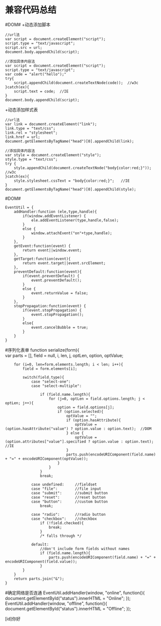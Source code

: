 

兼容代码总结
==================

#DOM#
+动态添加脚本

    //url法
    var script = document.createElement("script");
    script.type = "text/javascript";
    script.src = url;
    document.body.appendChild(script);

    //添加具体内容法
    var script = document.createElement("script");
    script.type = "text/javascript";
    var code = "alert("hello");"
    try{
        script.appendChild(document.createTextNode(code));  //w3c
    }catch(ex){
        script.text = code;  //IE
    }
    document.body.appendChild(script);

+动态添加样式表

    //url法
    var link = document.createElement("link");
    link.type = "text/css";
    link.rel = "stylesheet";
    link.href = url;
    document.getElementsByTagName("head")[0].appendChild(link);
    
    //添加具体内容法
    var style = document.createElement("style");
    style.type = "text/css";
    try {
        style.appendChild(document.createTextNode("body{color:red;}"));  //w3c
    }catch(ex){
        style.stylesheet.cssText = "body{color:red;}";   //IE
    }
    document.getElementsByTagName("head")[0].appendChild(style);

#DOM#
    
    EventUtil = {
        addHandler:function (ele,type,handle){
            if(window.addEventListener) {
                ele.addEventListener(type,handle,false);
            }
            else {
                window.attachEvent("on"+type,handle);
            }
        },
        getEvent:function(event) {
            return event||window.event;
        },
        getTarget:function(event){
            return event.target||event.srcElement;
        },
        preventDefault:function(event){
            if(event.preventDefault) {
                event.preventDefault();
            }
            else {
                event.returnValue = false;
            }
        },
        stopPropagation:function(event) {
            if(event.stopPropagation) {
                event.stopPropagation();
            }
            else{
                event.cancelBubble = true;
            }
        }
    }


#序列化表单
     function serialize(form){        
        var parts = [],
            field = null,
            i,
            len,
            j,
            optLen,
            option,
            optValue;
        
        for (i=0, len=form.elements.length; i < len; i++){
            field = form.elements[i];
        
            switch(field.type){
                case "select-one":
                case "select-multiple":
                
                    if (field.name.length){
                        for (j=0, optLen = field.options.length; j < optLen; j++){
                            option = field.options[j];
                            if (option.selected){
                                optValue = "";
                                if (option.hasAttribute){
                                    optValue = (option.hasAttribute("value") ? option.value : option.text);  //DOM
                                } else {
                                    optValue = (option.attributes["value"].specified ? option.value : option.text);   //IE
                                }
                                parts.push(encodeURIComponent(field.name) + "=" + encodeURIComponent(optValue));
                            }
                        }
                    }
                    break;
                    
                case undefined:     //fieldset
                case "file":        //file input
                case "submit":      //submit button
                case "reset":       //reset button
                case "button":      //custom button
                    break;
                    
                case "radio":       //radio button
                case "checkbox":    //checkbox
                    if (!field.checked){
                        break;
                    }
                    /* falls through */
                                
                default:
                    //don't include form fields without names
                    if (field.name.length){
                        parts.push(encodeURIComponent(field.name) + "=" + encodeURIComponent(field.value));
                    }
            }
        }        
        return parts.join("&");
    }

#确定网络是否连通
     EventUtil.addHandler(window, "online", function(){
            document.getElementById("status").innerHTML = "Online";
        });
        EventUtil.addHandler(window, "offline", function(){
            document.getElementById("status").innerHTML = "Offline";
        });




[id]你好